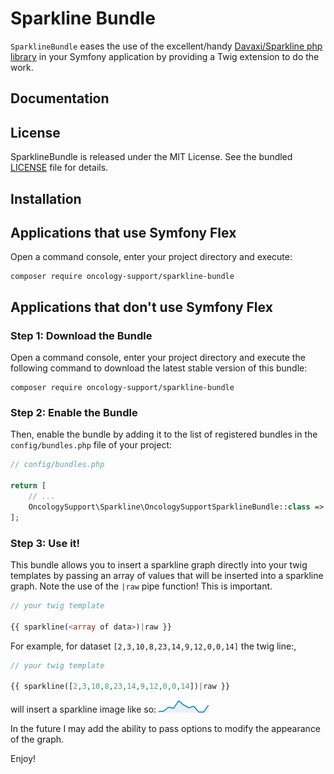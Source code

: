 # Sparkline Bundle

`SparklineBundle` eases the use of the excellent/handy
[Davaxi/Sparkline php library](https://github.com/davaxi/Sparkline)
in your Symfony application by providing a Twig extension to do the work.

## Documentation

## License

SparklineBundle is released under the MIT License. See the bundled [LICENSE](LICENSE) file for details.

## Installation

Applications that use Symfony Flex
----------------------------------

Open a command console, enter your project directory and execute:

```console
composer require oncology-support/sparkline-bundle
```

Applications that don't use Symfony Flex
----------------------------------------

### Step 1: Download the Bundle

Open a command console, enter your project directory and execute the
following command to download the latest stable version of this bundle:

```console
composer require oncology-support/sparkline-bundle
```

### Step 2: Enable the Bundle

Then, enable the bundle by adding it to the list of registered bundles
in the `config/bundles.php` file of your project:

```php
// config/bundles.php

return [
    // ...
    OncologySupport\Sparkline\OncologySupportSparklineBundle::class => ['all' => true],
];
```

### Step 3: Use it!

This bundle allows you to insert a sparkline graph directly into your twig templates by
passing an array of values that will be inserted into a sparkline graph. Note the use of
the `|raw` pipe function! This is important.

```php
// your twig template

{{ sparkline(<array of data>)|raw }}
```

For example, for dataset `[2,3,10,8,23,14,9,12,0,0,14]` the twig line:, 
```php
// your twig template

{{ sparkline([2,3,10,8,23,14,9,12,0,0,14])|raw }}
```

will insert a sparkline image like so:
<img src="assets/testimage.png" alt="sparkline" width=80>

In the future I may add the ability to pass options to modify the appearance of the graph.

Enjoy!
